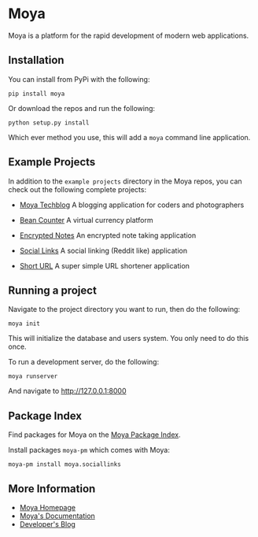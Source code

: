 # Moya

Moya is a platform for the rapid development of modern web applications.

## Installation

You can install from PyPi with the following:

```
pip install moya
```

Or download the repos and run the following:

```
python setup.py install
```

Which ever method you use, this will add a `moya` command line application.

## Example Projects

In addition to the `example projects` directory in the Moya repos, you can check out the following complete projects:

* [Moya Techblog](https://github.com/moyaproject/moya-techblog)
  A blogging application for coders and photographers

* [Bean Counter](https://github.com/moyaproject/beancounter)
  A virtual currency platform

* [Encrypted Notes](https://github.com/moyaproject/notes)
  An encrypted note taking application

* [Social Links](https://github.com/moyaproject/sociallinks)
  A social linking (Reddit like) application

* [Short URL](https://github.com/moyaproject/shorturl)
  A super simple URL shortener application

## Running a project

Navigate to the project directory you want to run, then do the following:

```
moya init
```

This will initialize the database and users system. You only need to do this once.

To run a development server, do the following:

```
moya runserver
```

And navigate to http://127.0.0.1:8000


## Package Index

Find packages for Moya on the [Moya Package Index](https://packages.moyaproject.com).

Install packages `moya-pm` which comes with Moya:

```
moya-pm install moya.sociallinks
```


## More Information

 * [Moya Homepage](http://www.moyaproject.com/)
 * [Moya's Documentation](http://docs.moyaproject.com/)
 * [Developer's Blog](https://www.willmcgugan.com/tag/moya/)
